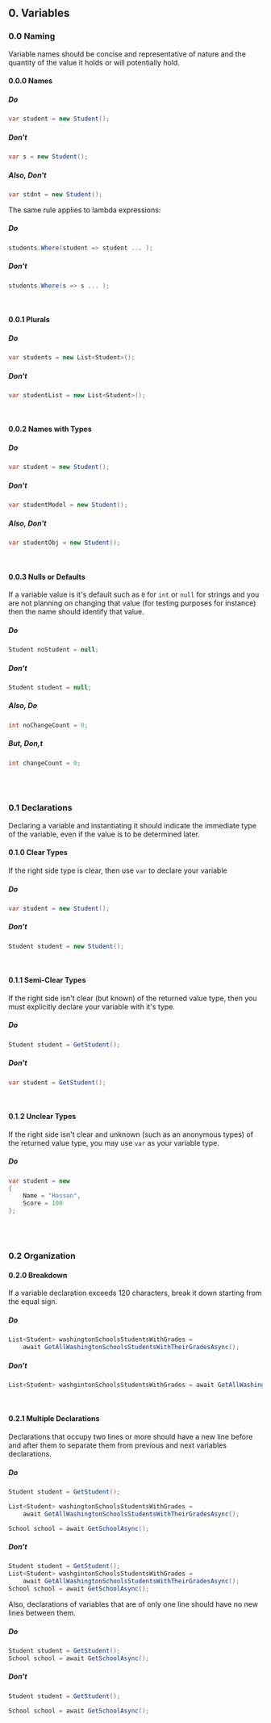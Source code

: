 ## 0. Variables

### 0.0 Naming
Variable names should be concise and representative of nature and the quantity of the value it holds or will potentially hold.

#### 0.0.0 Names
##### Do
```cs
var student = new Student();
```
##### Don't
```cs
var s = new Student();
```
##### Also, Don't
```cs
var stdnt = new Student();
```

The same rule applies to lambda expressions:
##### Do
```cs
students.Where(student => student ... );
```
##### Don't
```cs
students.Where(s => s ... );
```
<br />

#### 0.0.1 Plurals 
##### Do
```cs
var students = new List<Student>();
```
##### Don't
```cs
var studentList = new List<Student>();
```
<br />

#### 0.0.2 Names with Types

##### Do
```cs
var student = new Student();
```
##### Don't
```cs
var studentModel = new Student();
```
##### Also, Don't
```cs
var studentObj = new Student();
```
<br />

#### 0.0.3 Nulls or Defaults
If a variable value is it's default such as ```0``` for ```int``` or ```null``` for strings and you are not planning on changing that value (for testing purposes for instance) then the name should identify that value. 
##### Do
```cs
Student noStudent = null;
```
##### Don't
```cs
Student student = null;
```
##### Also, Do
```cs
int noChangeCount = 0;
```

##### But, Don,t
```cs
int changeCount = 0;
```
<br /> <br />

### 0.1 Declarations
Declaring a variable and instantiating it should indicate the immediate type of the variable, even if the value is to be determined later.
#### 0.1.0 Clear Types
If the right side type is clear, then use ```var``` to declare your variable
##### Do
```cs
var student = new Student();
```
##### Don't
```cs
Student student = new Student();
````
<br />

#### 0.1.1 Semi-Clear Types
If the right side isn't clear (but known) of the returned value type, then you must explicitly declare your variable with it's type.
##### Do
```cs
Student student = GetStudent();
```
##### Don't
```cs
var student = GetStudent();
```
<br />

#### 0.1.2 Unclear Types 
If the right side isn't clear and unknown (such as an anonymous types) of the returned value type, you may use ```var``` as your variable type.
##### Do
```cs
var student = new
{
    Name = "Hassan",
    Score = 100
};
```
<br /> <br />

### 0.2 Organization

#### 0.2.0 Breakdown
If a variable declaration exceeds 120 characters, break it down starting from the equal sign.

##### Do
```cs
List<Student> washingtonSchoolsStudentsWithGrades = 
    await GetAllWashingtonSchoolsStudentsWithTheirGradesAsync();

```
##### Don't 
```cs
List<Student> washgintonSchoolsStudentsWithGrades = await GetAllWashingtonSchoolsStudentsWithTheirGradesAsync();
```
<br />

#### 0.2.1 Multiple Declarations
Declarations that occupy two lines or more should have a new line before and after them to separate them from previous and next variables declarations.

##### Do
```cs
Student student = GetStudent();

List<Student> washingtonSchoolsStudentsWithGrades = 
    await GetAllWashingtonSchoolsStudentsWithTheirGradesAsync();

School school = await GetSchoolAsync();
```

##### Don't
```cs
Student student = GetStudent();
List<Student> washgintonSchoolsStudentsWithGrades = 
    await GetAllWashingtonSchoolsStudentsWithTheirGradesAsync();
School school = await GetSchoolAsync();
```
Also, declarations of variables that are of only one line should have no new lines between them.

##### Do
```cs
Student student = GetStudent();
School school = await GetSchoolAsync();
```

##### Don't
```cs
Student student = GetStudent();

School school = await GetSchoolAsync();

```
<br />
